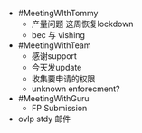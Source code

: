 - #MeetingWIthTommy
	- 产量问题 这周恢复lockdown
	- bec 与 vishing
- #MeetingWithTeam
	- 感谢support
	- 今天发update
	- 收集要申请的权限
	- unknown enforecment?
- #MeetingWithGuru
	- FP Submission
- ovlp stdy 邮件